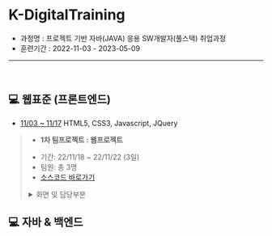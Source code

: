 # K-DigitalTraining   
+ 과정명 : 프로젝트 기반 자바(JAVA) 응용 SW개발자(풀스택) 취업과정   
+ 훈련기간 : 2022-11-03 - 2023-05-09
----------------------------------------------
<br/>

## :computer: 웹표준 (프론트엔드)
+ [11/03 ~ 11/17](https://github.com/gpdms/K-DigitalTraining/tree/main/frontend)
HTML5, CSS3, Javascript, JQuery   


> + **1차 팀프로젝트 : 웹프로젝트**
>  - 기간: 22/11/18 ~ 22/11/22 (3일)
>  - 팀원: 총 3명
>  - [소스코드 바로가기](https://github.com/gpdms/K-DigitalTraining/blob/main/frontend/%EC%9B%B9%ED%94%84%EB%A1%9C%EC%A0%9D%ED%8A%B8/%EC%B5%9C%EC%A2%85.html)
>  <details>
>    <summary>화면 및 담당부분</summary>
>    <div markdown="1">       
>    <img width="100%" alt="홈화면" src="https://github.com/gpdms/K-DigitalTraining/assets/118142992/6b7aa239-db6c-4b49-a595-50a8f7117218"><br/><br/>
>    <img width="100%" alt="스크롤시" src="https://github.com/gpdms/K-DigitalTraining/assets/118142992/0f806c2f-43cd-4b6f-ad54-eb6a729d3257"><br/><br/>
>    <img width="100%" alt="모달" src="https://github.com/gpdms/K-DigitalTraining/assets/118142992/3803e828-916d-4753-a417-4860d3115777"><br/><br/>
>    <img width="100%" alt="모달" src="https://github.com/gpdms/K-DigitalTraining/assets/118142992/3ff79f03-d846-44c8-a03c-f21fad099e3d"><br/>
>    </div>
>  </details>



## :computer: 자바 & 백엔드
